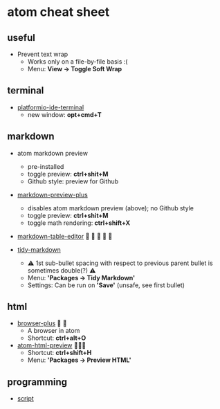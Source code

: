# atom cheat sheet


## useful

- Prevent text wrap
   - Works only on a file-by-file basis :(
   - Menu: **View -> Toggle Soft Wrap**

## terminal

- [platformio-ide-terminal](https://atom.io/packages/platformio-ide-terminal)
  - new window: **opt+cmd+T**

## markdown

- atom markdown preview
  - pre-installed
  - toggle preview: **ctrl+shit+M**
  - Github style: preview for Github

- [markdown-preview-plus](https://atom.io/packages/markdown-preview-plus)
  - disables atom markdown preview (above); no Github style
  - toggle preview: **ctrl+shit+M**
  - toggle math rendering: **ctrl+shift+X**

- [markdown-table-editor](https://atom.io/packages/markdown-table-editor) :beer: :beer: :beer: :beer: :beer:


- [tidy-markdown](https://atom.io/packages/tidy-markdown)
   - :warning: 1st sub-bullet spacing with respect to previous parent bullet is sometimes double(?) :warning:
   - Menu: **'Packages -> Tidy Markdown'**
   - Settings: Can be run on **'Save'** (unsafe, see first bullet)

## html

- [browser-plus](https://atom.io/packages/browser-plus) :beer: :beer:
   - A browser in atom
   - Shortcut: **ctrl+alt+O**
- [atom-html-preview](https://atom.io/packages/atom-html-preview) :beer::beer::beer:
   - Shortcut: **ctrl+shift+H**
   - Menu: **'Packages -> Preview HTML'**

## programming

- [script](https://atom.io/packages/script)
